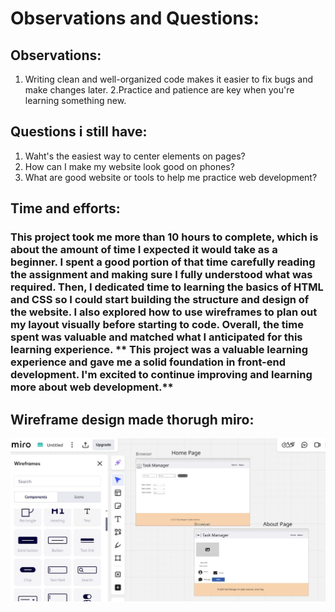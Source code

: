 # Observations and Questions:

## Observations:

1. Writing clean and well-organized code makes it easier to fix bugs and make changes later.
2.Practice and patience are key when you're learning something new.

## Questions i still have:

1. Waht's the easiest way to center elements on pages? 
2. How can I make my website look good on phones?
3. What are good website or tools to help me practice web development?

## Time and efforts:

### This project took me more than 10 hours to complete, which is about the amount of time I expected it would take as a beginner. I spent a good portion of that time carefully reading the assignment and making sure I fully understood what was required. Then, I dedicated time to learning the basics of HTML and CSS so I could start building the structure and design of the website. I also explored how to use wireframes to plan out my layout visually before starting to code. Overall, the time spent was valuable and matched what I anticipated for this learning experience. ** This project was a valuable learning experience and gave me a solid foundation in front-end development. I'm excited to continue improving and learning more about web development.**


## Wireframe design made thorugh miro:

![wireframe](images/Capture.JPG)
